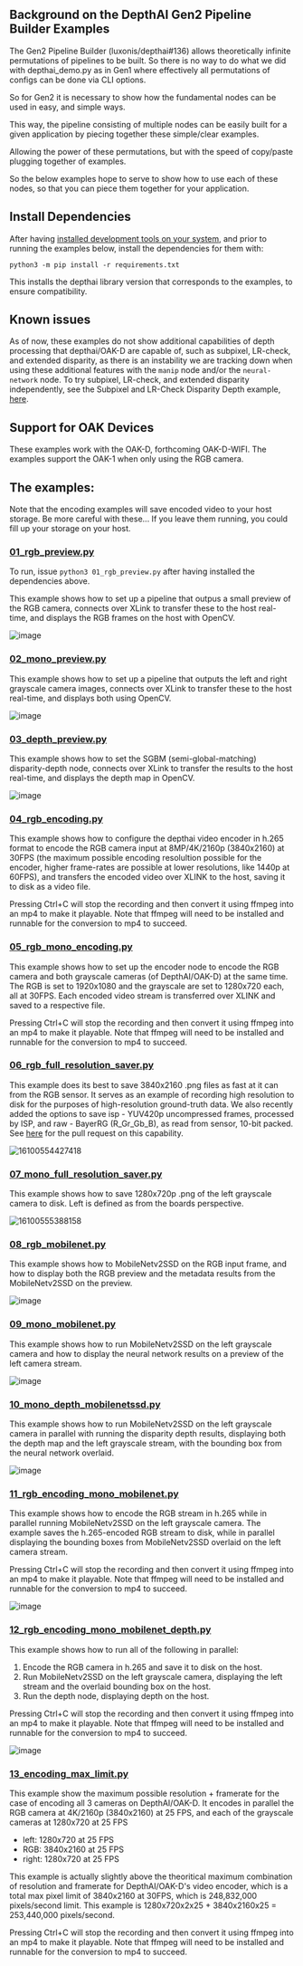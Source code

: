 ## Background on the DepthAI Gen2 Pipeline Builder Examples

The Gen2 Pipeline Builder (luxonis/depthai#136) allows theoretically infinite permutations of pipelines to be built. 
So there is no way to do what we did with depthai_demo.py as in Gen1 where effectively all permutations of configs can be done via CLI options.

So for Gen2 it is necessary to show how the fundamental nodes can be used in easy, and simple ways. 

This way, the pipeline consisting of multiple nodes can be easily built for a given application by piecing together these simple/clear examples.

Allowing the power of these permutations, but with the speed of copy/paste plugging together of examples.

So the below examples hope to serve to show how to use each of these nodes, so that you can piece them together for your application.

## Install Dependencies

After having [installed development tools on your system](https://docs.luxonis.com/en/latest/pages/api/#installing-system-dependencies), and prior to running the examples below, install the dependencies for them with:

`python3 -m pip install -r requirements.txt`

This installs the depthai library version that corresponds to the examples, to ensure compatibility.  

## Known issues

As of now, these examples do not show additional capabilities of depth processing that depthai/OAK-D are capable of, such as subpixel, LR-check, and extended disparity, as there is an instability we are tracking down when using these additional features with the `manip` node and/or the `neural-network` node.  To try subpixel, LR-check, and extended disparity independently, see the Subpixel and LR-Check Disparity Depth example, [here](https://github.com/luxonis/depthai-experiments#gen2-subpixel-and-lr-check-disparity-depth-here).

## Support for OAK Devices

These examples work with the OAK-D, forthcoming OAK-D-WIFI. The examples support the OAK-1 when only using the RGB camera.

## The examples:

Note that the encoding examples will save encoded video to your host storage.  Be more careful with these...  If you leave them running, you could fill up your storage on your host.

### [01_rgb_preview.py](https://github.com/luxonis/depthai-experiments/blob/master/gen2_examples/01_rgb_preview.py)

To run, issue `python3 01_rgb_preview.py` after having installed the dependencies above.

This example shows how to set up a pipeline that outpus a small preview of the RGB camera, connects over XLink to transfer these to the host real-time, and displays the RGB frames on the host with OpenCV.

![image](https://user-images.githubusercontent.com/32992551/103940730-0ff23400-50eb-11eb-8620-aabf743089a6.png)

### [02_mono_preview.py](https://github.com/luxonis/depthai-experiments/blob/master/gen2_examples/02_mono_preview.py)

This example shows how to set up a pipeline that outputs the left and right grayscale camera images, connects over XLink to transfer these to the host real-time, and displays both using OpenCV.

![image](https://user-images.githubusercontent.com/32992551/103947827-fa363c00-50f5-11eb-96eb-537912334c3a.png)

### [03_depth_preview.py](https://github.com/luxonis/depthai-experiments/blob/master/gen2_examples/03_depth_preview.py)

This example shows how to set the SGBM (semi-global-matching) disparity-depth node, connects over XLink to transfer the results to the host real-time, and displays the depth map in OpenCV.

![image](https://user-images.githubusercontent.com/32992551/103947842-fe625980-50f5-11eb-9c99-58d903bba331.png)

### [04_rgb_encoding.py](https://github.com/luxonis/depthai-experiments/blob/master/gen2_examples/04_rgb_encoding.py)

This example shows how to configure the depthai video encoder in h.265 format to encode the RGB camera input at 8MP/4K/2160p (3840x2160) at 30FPS (the maximum possible encoding resolultion possible for the encoder, higher frame-rates are possible at lower resolutions, like 1440p at 60FPS), and transfers the encoded video over XLINK to the host, saving it to disk as a video file.

Pressing Ctrl+C will stop the recording and then convert it using ffmpeg into an mp4 to make it playable.  Note that ffmpeg will need to be installed and runnable for the conversion to mp4 to succeed.

### [05_rgb_mono_encoding.py](https://github.com/luxonis/depthai-experiments/blob/master/gen2_examples/05_rgb_mono_encoding.py)

This example shows how to set up the encoder node to encode the RGB camera and both grayscale cameras (of DepthAI/OAK-D) at the same time.  The RGB is set to 1920x1080 and the grayscale are set to 1280x720 each, all at 30FPS.  Each encoded video stream is transferred over XLINK and saved to a respective file.

Pressing Ctrl+C will stop the recording and then convert it using ffmpeg into an mp4 to make it playable.  Note that ffmpeg will need to be installed and runnable for the conversion to mp4 to succeed.

### [06_rgb_full_resolution_saver.py](https://github.com/luxonis/depthai-experiments/blob/master/gen2_examples/06_rgb_full_resolution_saver.py)

This example does its best to save 3840x2160 .png files as fast at it can from the RGB sensor.  It serves as an example of recording high resolution to disk for the purposes of high-resolution ground-truth data.  We also recently added the options to save isp - YUV420p uncompressed frames, processed by ISP, and raw - BayerRG (R_Gr_Gb_B), as read from sensor, 10-bit packed.  See [here](https://github.com/luxonis/depthai-experiments/pull/29) for the pull request on this capability.

![16100554427418](https://user-images.githubusercontent.com/32992551/103947807-f0143d80-50f5-11eb-8604-c25f329306de.png)


### [07_mono_full_resolution_saver.py ](https://github.com/luxonis/depthai-experiments/blob/master/gen2_examples/07_mono_full_resolution_saver.py)

This example shows how to save 1280x720p .png of the left grayscale camera to disk.  Left is defined as from the boards perspective.

![16100555388158](https://user-images.githubusercontent.com/32992551/103947946-28b41700-50f6-11eb-9688-530d0d64c1f4.png)

### [08_rgb_mobilenet.py ](https://github.com/luxonis/depthai-experiments/blob/master/gen2_examples/08_rgb_mobilenet.py)

This example shows how to MobileNetv2SSD on the RGB input frame, and how to display both the RGB preview and the metadata results from the MobileNetv2SSD on the preview.

![image](https://user-images.githubusercontent.com/32992551/103948433-ff47bb00-50f6-11eb-9cb9-b959d2dce63c.png)

### [09_mono_mobilenet.py](https://github.com/luxonis/depthai-experiments/blob/master/gen2_examples/09_mono_mobilenet.py)

This example shows how to run MobileNetv2SSD on the left grayscale camera and how to display the neural network results on a preview of the left camera stream.

![image](https://user-images.githubusercontent.com/32992551/103948468-0cfd4080-50f7-11eb-9ea8-beafce001265.png)

### [10_mono_depth_mobilenetssd.py](https://github.com/luxonis/depthai-experiments/blob/master/gen2_examples/10_mono_depth_mobilenetssd.py)

This example shows how to run MobileNetv2SSD on the left grayscale camera in parallel with running the disparity depth results, displaying both the depth map and the left grayscale stream, with the bounding box from the neural network overlaid.

![image](https://user-images.githubusercontent.com/32992551/103948502-19819900-50f7-11eb-9524-dcd6d7e05bcf.png)

### [11_rgb_encoding_mono_mobilenet.py](https://github.com/luxonis/depthai-experiments/blob/master/gen2_examples/11_rgb_encoding_mono_mobilenet.py)

This example shows how to encode the RGB stream in h.265 while in parallel running MobileNetv2SSD on the left grayscale camera.  The example saves the h.265-encoded RGB stream to disk, while in parallel displaying the bounding boxes from MobileNetv2SSD overlaid on the left camera stream.

Pressing Ctrl+C will stop the recording and then convert it using ffmpeg into an mp4 to make it playable.  Note that ffmpeg will need to be installed and runnable for the conversion to mp4 to succeed.

![image](https://user-images.githubusercontent.com/32992551/103948535-24d4c480-50f7-11eb-912f-f541970c553b.png)

### [12_rgb_encoding_mono_mobilenet_depth.py ](https://github.com/luxonis/depthai-experiments/blob/master/gen2_examples/12_rgb_encoding_mono_mobilenet_depth.py)

This example shows how to run all of the following in parallel:
1. Encode the RGB camera in h.265 and save it to disk on the host.
2. Run MobileNetv2SSD on the left grayscale camera, displaying the left stream and the overlaid bounding box on the host.
3. Run the depth node, displaying depth on the host.

Pressing Ctrl+C will stop the recording and then convert it using ffmpeg into an mp4 to make it playable.  Note that ffmpeg will need to be installed and runnable for the conversion to mp4 to succeed.

![image](https://user-images.githubusercontent.com/32992551/103948572-31f1b380-50f7-11eb-9e60-7996d7487d7d.png)

### [13_encoding_max_limit.py](https://github.com/luxonis/depthai-experiments/blob/master/gen2_examples/13_encoding_max_limit.py)

This example show the maximum possible resolution + framerate for the case of encoding all 3 cameras on DepthAI/OAK-D.  It encodes in parallel the RGB camera at 4K/2160p (3840x2160) at 25 FPS, and each of the grayscale cameras at 1280x720 at 25 FPS

- left: 1280x720 at 25 FPS
- RGB: 3840x2160 at 25 FPS
- right: 1280x720 at 25 FPS

This example is actually slightly above the theoritical maximum combination of resolution and framerate for DepthAI/OAK-D's video encoder, which is a total max pixel limit of 3840x2160 at 30FPS, which is 248,832,000 pixels/second limit.  This example is 1280x720x2x25 + 3840x2160x25 = 253,440,000 pixels/second.

Pressing Ctrl+C will stop the recording and then convert it using ffmpeg into an mp4 to make it playable.  Note that ffmpeg will need to be installed and runnable for the conversion to mp4 to succeed.
